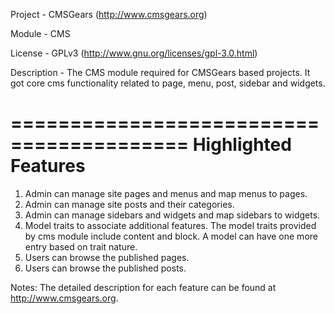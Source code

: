 Project 	- CMSGears (http://www.cmsgears.org)

Module  	- CMS

License 	- GPLv3 (http://www.gnu.org/licenses/gpl-3.0.html)

Description - The CMS module required for CMSGears based projects. It got core cms functionality related to page, menu, post, sidebar and widgets.

=========================================
Highlighted Features
=========================================
1. Admin can manage site pages and menus and map menus to pages.
2. Admin can manage site posts and their categories.
3. Admin can manage sidebars and widgets and map sidebars to widgets.
5. Model traits to associate additional features. The model traits provided by cms module include content and block. A model can have one more entry based on trait nature.
6. Users can browse the published pages.
6. Users can browse the published posts.

Notes: The detailed description for each feature can be found at http://www.cmsgears.org.